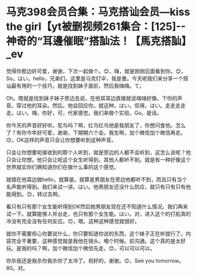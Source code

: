 # 马克398会员合集：马克搭讪会员—kiss the girl【yt被删视频261集合：[125]--神奇的“耳邊催眠”搭訕法！【馬克搭訕】_ev

觉得你那边好可爱，谢谢，下次一起做个。😊，嗨，就是刚刚后面看到你。😊，So。はい。hello，兄弟们，这里是马克打伞，我是曼。今天呢我们来分享一个搭讪最有用的一个技巧，就是找到妹子面前，然后我嗨嗨。て。

Oh。嗯就是找到妹子妹子旁边去说，在他耳耳边直接就说嗨嗨好像。下你的声音。穿过他的耳朵。然后。他会回应你。就这种。はい。佢得。はい。走走走走走。はい。嗨，你好，可，代家感觉。我们来做个实验。Go。是话。

你今天的声音好好听。鸵鸟吗？啊，红鸟红鸟他是我朋友了，你想问食他。怎么了？有你今年好可爱，谢谢，下期期六个会。我生啊，加个微信加个微信再走。😊，OK这样的声音只会让你想要听到这种声音。

只会让你想要呃接收到的那个人听到，就是旁边的人都不会听到，这怎么说呢？他只会让你想。他只会让呃这个女生听得到，其他人都听不到。就是有一种好像这个世界就实你们俩知道你们在做什么事的这个感觉。

就插在他耳边做hello，就算是。就算是男朋友在旁边他都听不到，而且只有当个名声能听得到。我们来试一讲。はい。他男朋友还没什么防应，就只有只有只有他能得到。😊，转过去啊。

看只有只有那个女生能听得到OK然后她男朋友现在还不知道什么情况。我们再来试一下。就算能够人并台走，也只有那个女生能。はい。对，进入这个的打航真的冷没有完全没有任何反应。😊，嗯。这种这种感觉就很好。

就你不需要担心你要说什么，你只要知道你说的东西，这个妹子正在听就行了。内容完全不重要，这种感觉就是我他在镜头。嗰个时候。前沟通。这个真的是太好玩。是我的吗？啊，加个微信加个微信先走。😊，可以可以可以。

你杀我还是我杀你我杀你了太冷了。祝好的，谢谢。😊，See you tomorrow。80。对。